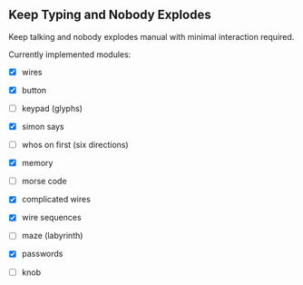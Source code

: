 ## Keep Typing and Nobody Explodes

Keep talking and nobody explodes manual with minimal interaction required.


Currently implemented modules:
- [X] wires
- [X] button
- [ ] keypad (glyphs)
- [X] simon says
- [ ] whos on first (six directions)
- [X] memory
- [ ] morse code
- [X] complicated wires
- [X] wire sequences
- [ ] maze (labyrinth)
- [X] passwords
- [ ] knob


